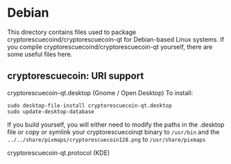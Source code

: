 
Debian
====================
This directory contains files used to package cryptorescuecoind/cryptorescuecoin-qt
for Debian-based Linux systems. If you compile cryptorescuecoind/cryptorescuecoin-qt yourself, there are some useful files here.

## cryptorescuecoin: URI support ##


cryptorescuecoin-qt.desktop  (Gnome / Open Desktop)
To install:

	sudo desktop-file-install cryptorescuecoin-qt.desktop
	sudo update-desktop-database

If you build yourself, you will either need to modify the paths in
the .desktop file or copy or symlink your cryptorescuecoinqt binary to `/usr/bin`
and the `../../share/pixmaps/cryptorescuecoin128.png` to `/usr/share/pixmaps`

cryptorescuecoin-qt.protocol (KDE)


